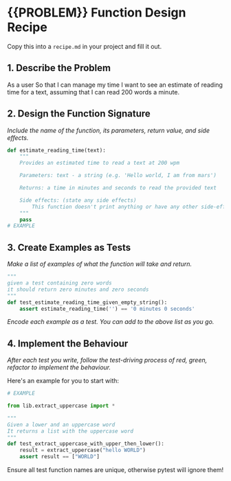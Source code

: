 # {{PROBLEM}} Function Design Recipe

Copy this into a `recipe.md` in your project and fill it out.

## 1. Describe the Problem

As a user
So that I can manage my time
I want to see an estimate of reading time for a text, assuming that I can read 200 words a minute.

## 2. Design the Function Signature

_Include the name of the function, its parameters, return value, and side effects._

```python
def estimate_reading_time(text):
    """
    Provides an estimated time to read a text at 200 wpm

    Parameters: text - a string (e.g. 'Hello world, I am from mars')

    Returns: a time in minutes and seconds to read the provided text

    Side effects: (state any side effects)
        This function doesn't print anything or have any other side-effects
    """
    pass
# EXAMPLE

```

## 3. Create Examples as Tests

_Make a list of examples of what the function will take and return._

```python
"""
given a test containing zero words
it should return zero minutes and zero seconds
"""
def test_estimate_reading_time_given_empty_string():
    assert estimate_reading_time('') == '0 minutes 0 seconds'

```

_Encode each example as a test. You can add to the above list as you go._

## 4. Implement the Behaviour

_After each test you write, follow the test-driving process of red, green, refactor to implement the behaviour._

Here's an example for you to start with:

```python
# EXAMPLE

from lib.extract_uppercase import *

"""
Given a lower and an uppercase word
It returns a list with the uppercase word
"""
def test_extract_uppercase_with_upper_then_lower():
    result = extract_uppercase("hello WORLD")
    assert result == ["WORLD"]
```

Ensure all test function names are unique, otherwise pytest will ignore them!
